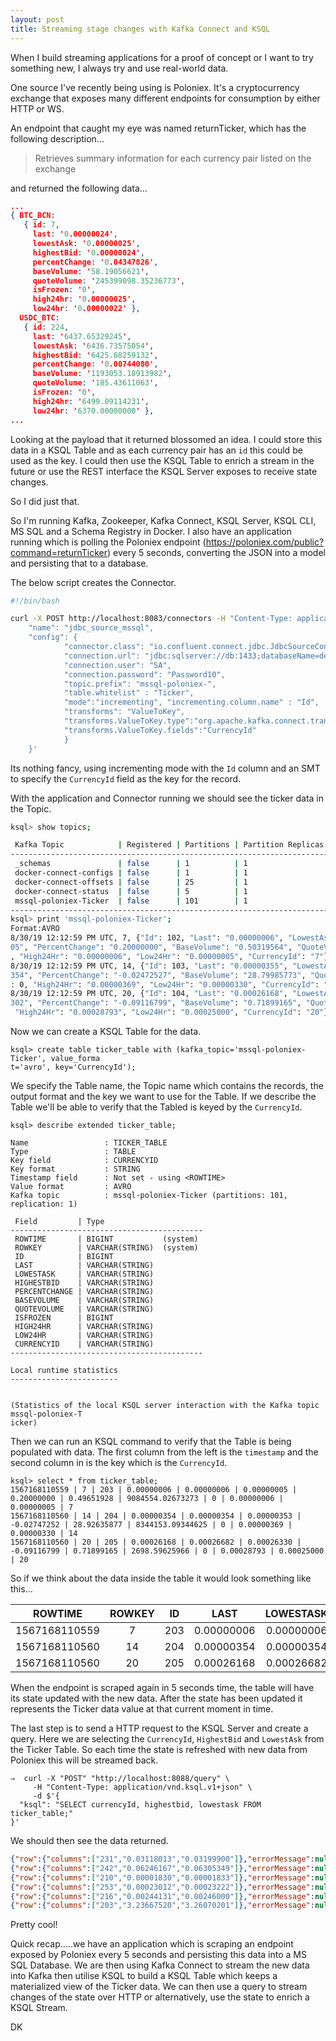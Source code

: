 ```yaml
---
layout: post
title: Streaming stage changes with Kafka Connect and KSQL
---
```


When I build streaming applications for a proof of concept or I want to try something new, I always try and use real-world data.

One source I've recently being using is Poloniex. It's a cryptocurrency exchange that exposes many different endpoints for consumption by either HTTP or WS.

An endpoint that caught my eye was named returnTicker, which has the following description...

> Retrieves summary information for each currency pair listed on the exchange

and returned the following data...

```json
...
{ BTC_BCN:
   { id: 7,
     last: '0.00000024',
     lowestAsk: '0.00000025',
     highestBid: '0.00000024',
     percentChange: '0.04347826',
     baseVolume: '58.19056621',
     quoteVolume: '245399098.35236773',
     isFrozen: '0',
     high24hr: '0.00000025',
     low24hr: '0.00000022' },
  USDC_BTC:
   { id: 224,
     last: '6437.65329245',
     lowestAsk: '6436.73575054',
     highestBid: '6425.68259132',
     percentChange: '0.00744080',
     baseVolume: '1193053.18913982',
     quoteVolume: '185.43611063',
     isFrozen: '0',
     high24hr: '6499.09114231',
     low24hr: '6370.00000000' },
...
```
Looking at the payload that it returned blossomed an idea. I could store this data in a KSQL Table and as each currency pair has an `id` this could be used as the key. I could then use the KSQL Table to enrich a stream in the future or use the REST interface the KSQL Server exposes to receive state changes.

So I did just that. 

So I'm running Kafka, Zookeeper, Kafka Connect, KSQL Server, KSQL CLI, MS SQL and a Schema Registry in Docker. I also have an application running which is polling the Poloniex endpoint (https://poloniex.com/public?command=returnTicker) every 5 seconds, converting the JSON into a model and persisting that to a database.

The below script creates the Connector.

```bash
#!/bin/bash

curl -X POST http://localhost:8083/connectors -H "Content-Type: application/json" -d '{
    "name": "jdbc_source_mssql",
    "config": {
            "connector.class": "io.confluent.connect.jdbc.JdbcSourceConnector",
            "connection.url": "jdbc:sqlserver://db:1433;databaseName=dev",
            "connection.user": "SA",
            "connection.password": "Password10",
            "topic.prefix": "mssql-poloniex-",
            "table.whitelist" : "Ticker",
            "mode":"incrementing", "incrementing.column.name" : "Id",
            "transforms": "ValueToKey",
            "transforms.ValueToKey.type":"org.apache.kafka.connect.transforms.ValueToKey",
            "transforms.ValueToKey.fields":"CurrencyId"
            }
    }'
```

Its nothing fancy, using incrementing mode with the `Id` column and an SMT to specify the `CurrencyId` field as the key for the record.

With the application and Connector running we should see the ticker data in the Topic.

```bash
ksql> show topics;

 Kafka Topic            | Registered | Partitions | Partition Replicas | Consumers | ConsumerGroups 
----------------------------------------------------------------------------------------------------
 _schemas               | false      | 1          | 1                  | 0         | 0              
 docker-connect-configs | false      | 1          | 1                  | 0         | 0              
 docker-connect-offsets | false      | 25         | 1                  | 0         | 0              
 docker-connect-status  | false      | 5          | 1                  | 0         | 0              
 mssql-poloniex-Ticker  | false      | 101        | 1                  | 0         | 0              
----------------------------------------------------------------------------------------------------
ksql> print 'mssql-poloniex-Ticker';
Format:AVRO
8/30/19 12:12:59 PM UTC, 7, {"Id": 102, "Last": "0.00000006", "LowestAsk": "0.00000006", "HighestBid": "0.000000
05", "PercentChange": "0.20000000", "BaseVolume": "0.50319564", "QuoteVolume": "9212611.26993458", "IsFrozen": 0
, "High24Hr": "0.00000006", "Low24Hr": "0.00000005", "CurrencyId": "7"}
8/30/19 12:12:59 PM UTC, 14, {"Id": 103, "Last": "0.00000355", "LowestAsk": "0.00000356", "HighestBid": "0.00000
354", "PercentChange": "-0.02472527", "BaseVolume": "28.79985773", "QuoteVolume": "8308441.94234158", "IsFrozen"
: 0, "High24Hr": "0.00000369", "Low24Hr": "0.00000330", "CurrencyId": "14"}
8/30/19 12:12:59 PM UTC, 20, {"Id": 104, "Last": "0.00026168", "LowestAsk": "0.00026682", "HighestBid": "0.00026
302", "PercentChange": "-0.09116799", "BaseVolume": "0.71899165", "QuoteVolume": "2698.59625966", "IsFrozen": 0,
 "High24Hr": "0.00028793", "Low24Hr": "0.00025000", "CurrencyId": "20"}
```
Now we can create a KSQL Table for the data.

```
ksql> create table ticker_table with (kafka_topic='mssql-poloniex-Ticker', value_forma
t='avro', key='CurrencyId');
```
We specify the Table name, the Topic name which contains the records, the output format and the key we want to use for the Table. If we describe the Table we'll be able to verify that the Tabled is keyed by the `CurrencyId`.

```
ksql> describe extended ticker_table;

Name                 : TICKER_TABLE
Type                 : TABLE
Key field            : CURRENCYID
Key format           : STRING
Timestamp field      : Not set - using <ROWTIME>
Value format         : AVRO
Kafka topic          : mssql-poloniex-Ticker (partitions: 101, replication: 1)

 Field         | Type                      
-------------------------------------------
 ROWTIME       | BIGINT           (system) 
 ROWKEY        | VARCHAR(STRING)  (system) 
 ID            | BIGINT                    
 LAST          | VARCHAR(STRING)           
 LOWESTASK     | VARCHAR(STRING)           
 HIGHESTBID    | VARCHAR(STRING)           
 PERCENTCHANGE | VARCHAR(STRING)           
 BASEVOLUME    | VARCHAR(STRING)           
 QUOTEVOLUME   | VARCHAR(STRING)           
 ISFROZEN      | BIGINT                    
 HIGH24HR      | VARCHAR(STRING)           
 LOW24HR       | VARCHAR(STRING)           
 CURRENCYID    | VARCHAR(STRING)           
-------------------------------------------

Local runtime statistics
------------------------


(Statistics of the local KSQL server interaction with the Kafka topic mssql-poloniex-T
icker)
```

Then we can run an KSQL command to verify that the Table is being populated with data. The first column from the left is the `timestamp` and the second column in is the key which is the `CurrencyId`. 

```
ksql> select * from ticker_table;
1567168110559 | 7 | 203 | 0.00000006 | 0.00000006 | 0.00000005 | 0.20000000 | 0.49651928 | 9084554.02673273 | 0 | 0.00000006 | 0.00000005 | 7
1567168110560 | 14 | 204 | 0.00000354 | 0.00000354 | 0.00000353 | -0.02747252 | 28.92635877 | 8344153.09344625 | 0 | 0.00000369 | 0.00000330 | 14
1567168110560 | 20 | 205 | 0.00026168 | 0.00026682 | 0.00026330 | -0.09116799 | 0.71899165 | 2698.59625966 | 0 | 0.00028793 | 0.00025000 | 20
```

So if we think about the data inside the table it would look something like this...

| ROWTIME | ROWKEY | ID | LAST | LOWESTASK | HIGHESTBID | PERCENTCHANGE | BASEVOLUME | QUOTEVOLUME | FROZEN | HIGH24HR | LOW24HR | CURRENCYID
| ------------- |:-:| :--:| :---------:| :---------:| :---------:| :---------:| :---------:| :---------:| :---------:| :---------:| :--------:| :--------:|
| 1567168110559 | 7 | 203 | 0.00000006 | 0.00000006 | 0.00000005 | 0.20000000 | 0.49651928 | 9084554.02673273 | 0 | 0.00000006 | 0.00000005 | 7
| 1567168110560 | 14 | 204 | 0.00000354 | 0.00000354 | 0.00000353 | -0.02747252 | 28.92635877 | 8344153.09344625 | 0 | 0.00000369 | 0.00000330 | 14
| 1567168110560 | 20 | 205 | 0.00026168 | 0.00026682 | 0.00026330 | -0.09116799 | 0.71899165 | 2698.59625966 | 0 | 0.00028793 | 0.00025000 | 20

When the endpoint is scraped again in 5 seconds time, the table will have its state updated with the new data. After the state has been updated it represents the Ticker data value at that current moment in time. 

The last step is to send a HTTP request to the KSQL Server and create a query. Here we are selecting the `CurrencyId`, `HighestBid` and `LowestAsk` from the Ticker Table. So each time the state is refreshed with new data from Poloniex this will be streamed back.

```
⇒  curl -X "POST" "http://localhost:8088/query" \
     -H "Content-Type: application/vnd.ksql.v1+json" \
     -d $'{
  "ksql": "SELECT currencyId, highestbid, lowestask FROM ticker_table;"
}'
```

We should then see the data returned.

```json
{"row":{"columns":["231","0.03118013","0.03199900"]},"errorMessage":null,"finalMessage":null,"terminal":false}
{"row":{"columns":["242","0.06246167","0.06305349"]},"errorMessage":null,"finalMessage":null,"terminal":false}
{"row":{"columns":["210","0.00001830","0.00001833"]},"errorMessage":null,"finalMessage":null,"terminal":false}
{"row":{"columns":["253","0.00023012","0.00023222"]},"errorMessage":null,"finalMessage":null,"terminal":false}
{"row":{"columns":["216","0.00244131","0.00246000"]},"errorMessage":null,"finalMessage":null,"terminal":false}
{"row":{"columns":["203","3.23667520","3.26070201"]},"errorMessage":null,"finalMessage":null,"terminal":false}
```

Pretty cool!

Quick recap.....we have an application which is scraping an endpoint exposed by Poloniex every 5 seconds and persisting this data into a MS SQL Database. We are then using Kafka Connect to stream the new data into Kafka then utilise KSQL to build a KSQL Table which keeps a materialized view of the Ticker data. We can then use a query to stream changes of the state over HTTP or alternatively, use the state to enrich a KSQL Stream.

DK
